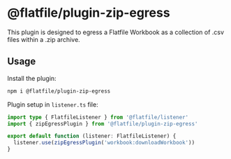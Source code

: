# @flatfile/plugin-zip-egress

This plugin is designed to egress a Flatfile Workbook as a collection of .csv files within a .zip archive. 

## Usage

Install the plugin:

```bash
npm i @flatfile/plugin-zip-egress
```

Plugin setup in `listener.ts` file:

```typescript
import type { FlatfileListener } from '@flatfile/listener'
import { zipEgressPlugin } from '@flatfile/plugin-zip-egress'

export default function (listener: FlatfileListener) {
  listener.use(zipEgressPlugin('workbook:downloadWorkbook'))
}
```
